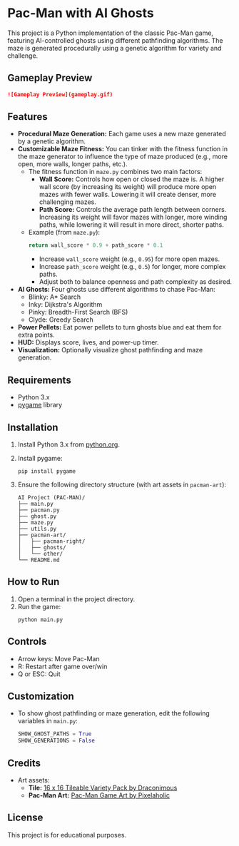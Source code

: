 # Pac-Man with AI Ghosts

This project is a Python implementation of the classic Pac-Man game, featuring AI-controlled ghosts using different pathfinding algorithms. The maze is generated procedurally using a genetic algorithm for variety and challenge.

## Gameplay Preview

```markdown
![Gameplay Preview](gameplay.gif)
```

## Features

- **Procedural Maze Generation:** Each game uses a new maze generated by a genetic algorithm.
- **Customizable Maze Fitness:** You can tinker with the fitness function in the maze generator to influence the type of maze produced (e.g., more open, more walls, longer paths, etc.).
  - The fitness function in `maze.py` combines two main factors:
    - **Wall Score:** Controls how open or closed the maze is. A higher wall score (by increasing its weight) will produce more open mazes with fewer walls. Lowering it will create denser, more challenging mazes.
    - **Path Score:** Controls the average path length between corners. Increasing its weight will favor mazes with longer, more winding paths, while lowering it will result in more direct, shorter paths.
  - Example (from `maze.py`):
    ```python
    return wall_score * 0.9 + path_score * 0.1
    ```
    - Increase `wall_score` weight (e.g., `0.95`) for more open mazes.
    - Increase `path_score` weight (e.g., `0.5`) for longer, more complex paths.
    - Adjust both to balance openness and path complexity as desired.
- **AI Ghosts:** Four ghosts use different algorithms to chase Pac-Man:
  - Blinky: A\* Search
  - Inky: Dijkstra's Algorithm
  - Pinky: Breadth-First Search (BFS)
  - Clyde: Greedy Search
- **Power Pellets:** Eat power pellets to turn ghosts blue and eat them for extra points.
- **HUD:** Displays score, lives, and power-up timer.
- **Visualization:** Optionally visualize ghost pathfinding and maze generation.

## Requirements

- Python 3.x
- [pygame](https://www.pygame.org/) library

## Installation

1. Install Python 3.x from [python.org](https://www.python.org/).
2. Install pygame:
   ```
   pip install pygame
   ```
3. Ensure the following directory structure (with art assets in `pacman-art`):

   ```
   AI Project (PAC-MAN)/
   ├── main.py
   ├── pacman.py
   ├── ghost.py
   ├── maze.py
   ├── utils.py
   ├── pacman-art/
   │   ├── pacman-right/
   │   ├── ghosts/
   │   └── other/
   └── README.md
   ```

## How to Run

1. Open a terminal in the project directory.
2. Run the game:
   ```
   python main.py
   ```

## Controls

- Arrow keys: Move Pac-Man
- R: Restart after game over/win
- Q or ESC: Quit

## Customization

- To show ghost pathfinding or maze generation, edit the following variables in `main.py`:
  ```python
  SHOW_GHOST_PATHS = True
  SHOW_GENERATIONS = False
  ```

## Credits

- Art assets:
  - **Tile:** [16 x 16 Tileable Variety Pack by Draconimous](https://draconimous.itch.io/16-x-16-tileable-variety-pack?download)
  - **Pac-Man Art:** [Pac-Man Game Art by Pixelaholic](https://pixelaholic.itch.io/pac-man-game-art)

## License

This project is for educational purposes.
